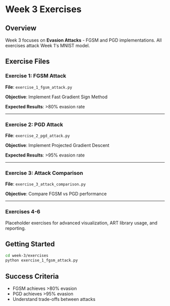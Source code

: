 # Week 3 Exercises

## Overview

Week 3 focuses on **Evasion Attacks** - FGSM and PGD implementations. All exercises attack Week 1's MNIST model.

## Exercise Files

### Exercise 1: FGSM Attack
**File**: `exercise_1_fgsm_attack.py`

**Objective**: Implement Fast Gradient Sign Method

**Expected Results**: >80% evasion rate

---

### Exercise 2: PGD Attack  
**File**: `exercise_2_pgd_attack.py`

**Objective**: Implement Projected Gradient Descent

**Expected Results**: >95% evasion rate

---

### Exercise 3: Attack Comparison
**File**: `exercise_3_attack_comparison.py`

**Objective**: Compare FGSM vs PGD performance

---

### Exercises 4-6
Placeholder exercises for advanced visualization, ART library usage, and reporting.

## Getting Started

```bash
cd week-3/exercises
python exercise_1_fgsm_attack.py
```

## Success Criteria

- FGSM achieves >80% evasion
- PGD achieves >95% evasion
- Understand trade-offs between attacks
